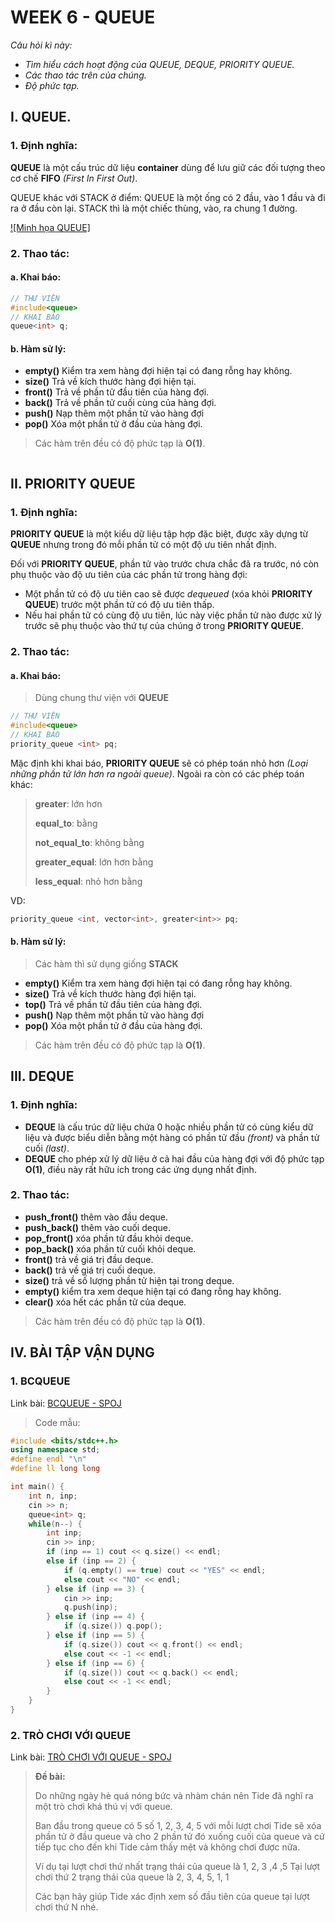 # WEEK 6 - QUEUE 
*Câu hỏi kì này:*
- *Tìm hiểu cách hoạt động của QUEUE, DEQUE, PRIORITY QUEUE.*
- *Các thao tác trên của chúng.*
- *Độ phức tạp.*
## **I. QUEUE.**
### **1. Định nghĩa:**
**QUEUE** là một cấu trúc dữ liệu **container** dùng để lưu giữ các đối tượng theo cơ chế **FIFO** *(First In First Out)*.

QUEUE khác với STACK ở điểm: QUEUE là một ống có 2 đầu, vào 1 đầu và đi ra ở đầu còn lại. STACK thì là một chiếc thùng, vào, ra chung 1 đường.

[![Minh họa QUEUE]](https://www.fluentcpp.com/2018/03/20/heaps-and-priority-queues-in-c-part-3-queues-and-priority-queues/)
### **2. Thao tác:** 
#### a. Khai báo:
``` C++
// THƯ VIỆN
#include<queue>
// KHAI BÁO
queue<int> q;
```
#### b. Hàm sử lý:

- **empty()** Kiểm tra xem hàng đợi hiện tại có đang rỗng hay không.
- **size()** Trả về kích thước hàng đợi hiện tại.
- **front()** Trả về phần tử đầu tiên của hàng đợi.
- **back()** Trả về phần tử cuối cùng của hàng đợi.
- **push()** Nạp thêm một phần tử vào hàng đợi
- **pop()** Xóa một phần tử ở đầu của hàng đợi.
> Các hàm trên đều có độ phức tạp là **O(1)**.


``` C++

```
## **II. PRIORITY QUEUE**
### **1. Định nghĩa:**
**PRIORITY QUEUE** là một kiểu dữ liệu tập hợp đặc biệt, được xây dựng từ **QUEUE** nhưng trong đó mỗi phần tử có một độ ưu tiên nhất định.

Đối với **PRIORITY QUEUE**, phần tử vào trước chưa chắc đã ra trước, nó còn phụ thuộc vào độ ưu tiên của các phần tử trong hàng đợi:
- Một phần tử có độ ưu tiên cao sẽ được *dequeued* (xóa khỏi **PRIORITY QUEUE**) trước một phần tử có độ ưu tiên thấp.
- Nếu hai phần tử có cùng độ ưu tiên, lúc này việc phần tử nào được xử lý trước sẽ phụ thuộc vào thứ tự của chúng ở trong **PRIORITY QUEUE**.

### **2. Thao tác:** 
#### a. Khai báo:
> Dùng chung thư viện với **QUEUE**
``` C++
// THƯ VIỆN
#include<queue>
// KHAI BÁO
priority_queue <int> pq; 
```
Mặc định khi khai báo, **PRIORITY QUEUE** sẽ có phép toán nhỏ hơn *(Loại những phần tử lớn hơn ra ngoài queue)*. Ngoài ra còn có các phép toán khác: 
>**greater**: lớn hơn 
>
>**equal_to**: bằng 
>
>**not_equal_to**: không bằng 
>
>**greater_equal**: lớn hơn bằng
> 
>**less_equal**: nhỏ hơn bằng

VD:
``` C++
priority_queue <int, vector<int>, greater<int>> pq;
```
#### b. Hàm sử lý:
> Các hàm thì sử dụng giống **STACK**

- **empty()** Kiểm tra xem hàng đợi hiện tại có đang rỗng hay không.
- **size()** Trả về kích thước hàng đợi hiện tại.
- **top()** Trả về phần tử đầu tiên của hàng đợi.
- **push()** Nạp thêm một phần tử vào hàng đợi
- **pop()** Xóa một phần tử ở đầu của hàng đợi.
> Các hàm trên đều có độ phức tạp là **O(1)**.

## **III. DEQUE**
### **1. Định nghĩa:**
- **DEQUE** là cấu trúc dữ liệu chứa 0 hoặc nhiều phần tử có cùng kiểu dữ liệu và được biểu diễn bằng một hàng có phần tử đầu *(front)* và phần tử cuối *(last)*. 
- **DEQUE** cho phép xử lý dữ liệu ở cả hai đầu của hàng đợi với độ phức tạp **O(1)**, điều này rất hữu ích trong các ứng dụng nhất định.

### **2. Thao tác:** 
- **push_front()** thêm vào đầu deque.
- **push_back()** thêm vào cuối deque.
- **pop_front()** xóa phần tử đầu khỏi deque.
- **pop_back()** xóa phần tử cuối khỏi deque.
- **front()** trả về giá trị đầu deque.
- **back()** trả về giá trị cuối deque.
- **size()** trả về số lượng phần tử hiện tại trong deque.
- **empty()** kiểm tra xem deque hiện tại có đang rỗng hay không.
- **clear()** xóa hết các phần tử của deque.
> Các hàm trên đều có độ phức tạp là **O(1)**.
## **IV. BÀI TẬP VẬN DỤNG**
### **1. BCQUEUE**
Link bài: [BCQUEUE - SPOJ](https://www.spoj.com/PTIT/problems/BCQUEUE/)

>Code mẫu:
``` C++
#include <bits/stdc++.h>
using namespace std;
#define endl "\n"
#define ll long long

int main() {
    int n, inp;
    cin >> n;
    queue<int> q;
    while(n--) {
        int inp;
        cin >> inp;
        if (inp == 1) cout << q.size() << endl;
        else if (inp == 2) {
            if (q.empty() == true) cout << "YES" << endl;
            else cout << "NO" << endl;
        } else if (inp == 3) {
            cin >> inp;
            q.push(inp);
        } else if (inp == 4) {
            if (q.size()) q.pop();
        } else if (inp == 5) {
            if (q.size()) cout << q.front() << endl;
            else cout << -1 << endl;
        } else if (inp == 6) {
            if (q.size()) cout << q.back() << endl;
            else cout << -1 << endl;
        }
    }
}
```
### **2. TRÒ CHƠI VỚI QUEUE**
Link bài: [TRÒ CHƠI VỚI QUEUE - SPOJ](https://www.spoj.com/PTIT/problems/P175SUME/)
> **Đề bài:**
>
> Do những ngày hè quá nóng bức và nhàm chán nên Tide đã nghĩ ra một trò chơi khá thú vị với queue. 
>
> Ban đầu trong queue có 5 số 1, 2, 3, 4, 5 với mỗi lượt chơi Tide sẽ xóa phần tử ở đầu queue và cho 2 phần tử đó xuống cuối của queue và cứ tiếp tục cho đến khi Tide cảm thấy mệt và không chơi được nữa.
>
> Ví dụ tại lượt chơi thứ nhất trạng thái của queue là 1, 2, 3 ,4 ,5
Tại lượt chơi thứ 2 trạng thái của queue là 2, 3, 4, 5, 1, 1
>
> Các bạn hãy giúp Tide xác định xem số đầu tiên của queue tại lượt chơi thứ N nhé.
